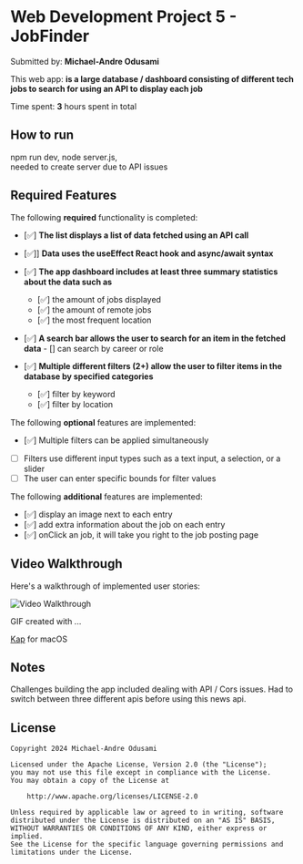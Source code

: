 # Web Development Project 5 - **JobFinder**

Submitted by: **Michael-Andre Odusami**

This web app: **is a large database / dashboard consisting of different tech jobs to search for using an API to display each job**

Time spent: **3** hours spent in total

## How to run
npm run dev, 
node server.js,  
needed to create server due to API issues

## Required Features

The following **required** functionality is completed:

-   [✅] **The list displays a list of data fetched using an API call**
-   [✅]] **Data uses the useEffect React hook and async/await syntax**
-   [✅] **The app dashboard includes at least three summary statistics about the data such as**

    -   [✅] the amount of jobs displayed
    -   [✅] the amount of remote jobs
    -   [✅] the most frequent location

-   [✅] **A search bar allows the user to search for an item in the fetched data** - [] can search by career or role
-   [✅] **Multiple different filters (2+) allow the user to filter items in the database by specified categories**
    -   [✅] filter by keyword
    -   [✅] filter by location

The following **optional** features are implemented:

-   [✅] Multiple filters can be applied simultaneously
-   [ ] Filters use different input types such as a text input, a selection, or a slider
-   [ ] The user can enter specific bounds for filter values

The following **additional** features are implemented:

-   [✅] display an image next to each entry
-   [✅] add extra information about the job on each entry
-   [✅]  onClick an job, it will take you right to the job posting page

## Video Walkthrough

Here's a walkthrough of implemented user stories:

<img src='submission.gif' title='Video Walkthrough' width='' alt='Video Walkthrough' />

<!-- Replace this with whatever GIF tool you used! -->

GIF created with ...

[Kap](https://getkap.co/) for macOS

## Notes

Challenges building the app included dealing with API / Cors issues. Had to switch between three different apis before using this news api.

## License

    Copyright 2024 Michael-Andre Odusami

    Licensed under the Apache License, Version 2.0 (the "License");
    you may not use this file except in compliance with the License.
    You may obtain a copy of the License at

        http://www.apache.org/licenses/LICENSE-2.0

    Unless required by applicable law or agreed to in writing, software
    distributed under the License is distributed on an "AS IS" BASIS,
    WITHOUT WARRANTIES OR CONDITIONS OF ANY KIND, either express or implied.
    See the License for the specific language governing permissions and
    limitations under the License.
